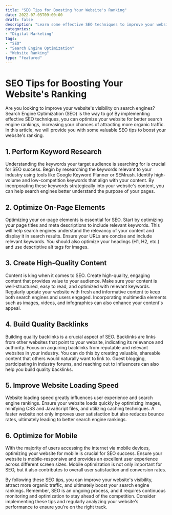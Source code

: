 ```yaml
---
title: "SEO Tips for Boosting Your Website's Ranking"
date: 2022-07-05T09:00:00
draft: false
description: "Learn some effective SEO techniques to improve your website's visibility and search engine ranking."
categories:
- "Digital Marketing"
tags:
- "SEO"
- "Search Engine Optimization"
- "Website Ranking"
type: "featured"
---
```


# SEO Tips for Boosting Your Website's Ranking

Are you looking to improve your website's visibility on search engines? Search Engine Optimization (SEO) is the way to go! By implementing effective SEO techniques, you can optimize your website for better search engine rankings, increasing your chances of attracting more organic traffic. In this article, we will provide you with some valuable SEO tips to boost your website's ranking.

## 1. Perform Keyword Research

Understanding the keywords your target audience is searching for is crucial for SEO success. Begin by researching the keywords relevant to your industry using tools like Google Keyword Planner or SEMrush. Identify high-volume and low-competition keywords that align with your content. By incorporating these keywords strategically into your website's content, you can help search engines better understand the purpose of your pages.

## 2. Optimize On-Page Elements

Optimizing your on-page elements is essential for SEO. Start by optimizing your page titles and meta descriptions to include relevant keywords. This will help search engines understand the relevancy of your content and display it in search results. Ensure your URLs are concise and include relevant keywords. You should also optimize your headings (H1, H2, etc.) and use descriptive alt tags for images.

## 3. Create High-Quality Content

Content is king when it comes to SEO. Create high-quality, engaging content that provides value to your audience. Make sure your content is well-structured, easy to read, and optimized with relevant keywords. Regularly update your website with fresh and informative content to keep both search engines and users engaged. Incorporating multimedia elements such as images, videos, and infographics can also enhance your content's appeal.

## 4. Build Quality Backlinks

Building quality backlinks is a crucial aspect of SEO. Backlinks are links from other websites that point to your website, indicating its relevance and authority. Focus on acquiring backlinks from reputable and relevant websites in your industry. You can do this by creating valuable, shareable content that others would naturally want to link to. Guest blogging, participating in industry forums, and reaching out to influencers can also help you build quality backlinks.

## 5. Improve Website Loading Speed

Website loading speed greatly influences user experience and search engine rankings. Ensure your website loads quickly by optimizing images, minifying CSS and JavaScript files, and utilizing caching techniques. A faster website not only improves user satisfaction but also reduces bounce rates, ultimately leading to better search engine rankings.

## 6. Optimize for Mobile

With the majority of users accessing the internet via mobile devices, optimizing your website for mobile is crucial for SEO success. Ensure your website is mobile-responsive and provides an excellent user experience across different screen sizes. Mobile optimization is not only important for SEO, but it also contributes to overall user satisfaction and conversion rates.

By following these SEO tips, you can improve your website's visibility, attract more organic traffic, and ultimately boost your search engine rankings. Remember, SEO is an ongoing process, and it requires continuous monitoring and optimization to stay ahead of the competition. Consider implementing these tips and regularly analyzing your website's performance to ensure you're on the right track.
